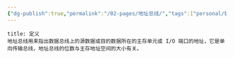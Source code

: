 ```yaml
---
{"dg-publish":true,"permalink":"/02-pages/地址总线/","tags":["personal/blog","计算机组成原理/总线"]}
---
```


```ad-info
title: 定义
地址总线用来指出数据总线上的源数据或目的数据所在的主存单元或 I/O 端口的地址，它是单向传输总线，地址总线的位数与主存地址空间的大小有关。
```
